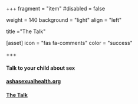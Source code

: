 +++
fragment = "item"
#disabled = false

weight = 140
background = "light"
align = "left"

title ="The Talk"

[asset]
  icon = "fas fa-comments"
  color = "success"

+++

#### Talk to your child about sex

#### [ashasexualhealth.org](http://www.ashasexualhealth.org/parents)
#### [The Talk](https://www.regionofwaterloo.ca/en/health-and-wellness/resources/Documents/The-Talk.pdf)   